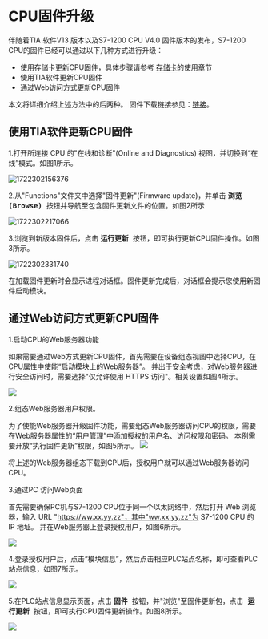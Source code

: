 # CPU固件升级

伴随着TIA 软件V13 版本以及S7-1200 CPU V4.0 固件版本的发布，S7-1200 CPU的固件已经可以通过以下几种方式进行升级：

- 使用存储卡更新CPU固件，具体步骤请参考 [存储卡](../../08-Function/10-Memory_Card.md#memorycard使用存储卡更新s7-1200cpu的固件版本-使用存储卡更新s7-1200cpu的固件版本-style1)的使用章节
- 使用TIA软件更新CPU固件
- 通过Web访问方式更新CPU固件

本文将详细介绍上述方法中的后两种。
固件下载链接参见：[链接](../../01-resource/08-online_download.md#s7-1200-固件下载)。

## 使用TIA软件更新CPU固件

1.打开所连接 CPU 的"在线和诊断"(Online and Diagnostics) 视图，并切换到“在线”模式。如图1所示。

![1722302156376](./images/1-01.png)

2.从"Functions"文件夹中选择"固件更新"(Firmware update)，并单击 <kbd> **浏览(Browse)** </kbd>  按钮并导航至包含固件更新文件的位置。如图2所示

![1722302217066](./images/1-02.png)

3.浏览到新版本固件后，点击 <kbd> **运行更新** </kbd> 按钮，即可执行更新CPU固件操作。如图3所示。

![1722302331740](./images/1-03.png)

在加载固件更新时会显示进程对话框。固件更新完成后，对话框会提示您使用新固件启动模块。

## 通过Web访问方式更新CPU固件

1.启动CPU的Web服务器功能

如果需要通过Web方式更新CPU固件，首先需要在设备组态视图中选择CPU，在CPU属性中使能“启动模块上的Web服务器”。
并出于安全考虑，对Web服务器进行安全访问时，需要选择"仅允许使用 HTTPS 访问"。相关设置如图4所示。

![](./images/1-04.png)

2.组态Web服务器用户权限。

为了使能Web服务器升级固件功能，需要组态Web服务器访问CPU的权限，需要在Web服务器属性的“用户管理”中添加授权的用户名、访问权限和密码。
本例需要开放“执行固件更新”权限，如图5所示。
![](./images/1-05.png)

将上述的Web服务器组态下载到CPU后，授权用户就可以通过Web服务器访问CPU。

3.通过PC 访问Web页面

首先需要确保PC机与S7-1200 CPU位于同一个以太网络中，然后打开 Web 浏览器，输入 URL "https://ww.xx.yy.zz"，其中"ww.xx.yy.zz"为 S7-1200 CPU 的 IP 地址。
并在Web服务器上登录授权用户，如图6所示。

![](./images/1-06.png)

4.登录授权用户后，点击“模块信息”，然后点击相应PLC站点名称，即可查看PLC 站点信息，如图7所示。

![](./images/1-07.png)

5.在PLC站点信息显示页面，点击 <kbd> **固件** </kbd> 按钮，并"浏览"至固件更新包，点击<kbd> **运行更新** </kbd> 按钮，即可执行CPU固件更新操作。如图8所示。

![](./images/1-08.png)